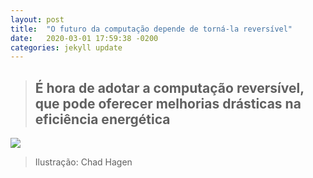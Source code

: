 ```yaml
---
layout: post
title:  "O futuro da computação depende de torná-la reversível"
date:   2020-03-01 17:59:38 -0200
categories: jekyll update
---
```


>## É hora de adotar a computação reversível, que pode oferecer melhorias drásticas na eficiência energética

![](https://spectrum.ieee.org/image/Mjk0NDk4Mw.jpeg)

>Ilustração: Chad Hagen
